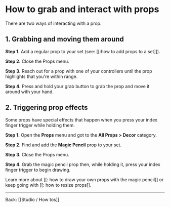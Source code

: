 # How to grab and interact with props

There are two ways of interacting with a prop.

## 1. Grabbing and moving them around

**Step 1.** Add a regular prop to your set (see: [[:how to add props to a set]]).

**Step 2.** Close the Props menu.

**Step 3.** Reach out for a prop with one of your controllers until the prop highlights that you're within range.

**Step 4.** Press and hold your grab button to grab the prop and move it around with your hand.

## 2. Triggering prop effects

Some props have special effects that happen when you press your index finger trigger while holding them.

**Step 1.** Open the **Props** menu and got to the **All Props > Decor** category.

**Step 2.** Find and add the **Magic Pencil** prop to your set.

**Step 3.** Close the Props menu.

**Step 4.** Grab the magic pencil prop then, while holding it, press your index finger trigger to begin drawing.

Learn more about [[: how to draw your own props with the magic pencil]] or keep going with [[: how to resize props]].

---

Back: [[Studio / How tos]]
